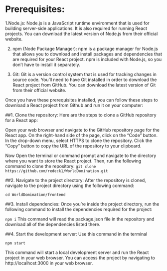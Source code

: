 # Prerequisites:

1.Node.js: Node.js is a JavaScript runtime environment that is used for building server-side applications. It is also required for running React projects. You can download the latest version of Node.js from their official website.

2. npm (Node Package Manager): npm is a package manager for Node.js that allows you to download and install packages and dependencies that are required for your React project. npm is included with Node.js, so you don’t have to install it separately.
   
3. Git: Git is a version control system that is used for tracking changes in source code. You’ll need to have Git installed in order to download the React project from GitHub. You can download the latest version of Git from their official website.

Once you have these prerequisites installed, you can follow these steps to download a React project from Github and run it on your computer:

##1. Clone the repository:
Here are the steps to clone a GitHub repository for a React app:

Open your web browser and navigate to the GitHub repository page for the React app.
On the right-hand side of the page, click on the “Code” button.
In the drop-down menu, select HTTPS to clone the repository.
Click the “Copy” button to copy the URL of the repository to your clipboard.

Now Open the terminal or command prompt and navigate to the directory where you want to store the React project. Then, run the following command to clone the repository:
`git clone https://github.com/redeck1/WorldDomination.git`

##2. Navigate to the project directory:
After the repository is cloned, navigate to the project directory using the following command:

`cd WorldDomination/frontend`

##3. Install dependencies:
Once you’re inside the project directory, run the following command to install the dependencies required for the project:

`npm i`
This command will read the package.json file in the repository and download all of the dependencies listed there.

##4. Start the development server:
Use this command in the terminal

`npm start`

This command will start a local development server and run the React project in your web browser. You can access the project by navigating to http://localhost:3000 in your web browser.

